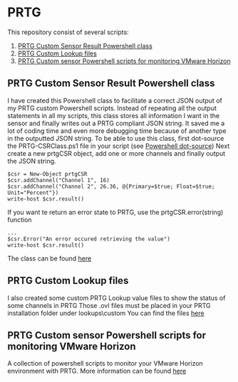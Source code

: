 # PRTG
This repository consist of several scripts: 
1. [PRTG Custom Sensor Result Powershell class](#PRTG-Custom-Sensor-Result-Powershell-class)
2. [PRTG Custom Lookup files](#prtg-custom-lookup-files)
3. [PRTG Custom sensor Powershell scripts for monitoring VMware Horizon](#prtg-custom-sensor-powershell-scripts-for-monitoring-vmware-horizon)
## PRTG Custom Sensor Result Powershell class
I have created this Powershell class to facilitate a correct JSON output of my PRTG custom Powershell scripts. Instead of repeating all the output statements in all my scripts, this class stores all information I want in the sensor and finally writes out a PRTG compliant JSON string. It saved me a lot of coding time and even more debugging time because of another type in the outputted JSON string. 
To be able to use this class, first dot-source the PRTG-CSRClass.ps1 file in your script (see [Powershell dot-source](https://docs.microsoft.com/en-us/powershell/module/microsoft.powershell.core/about/about_operators?view=powershell-7#dot-sourcing-operator-))
Next create a new prtgCSR object, add one or more channels and finally output the JSON string.
```
$csr = New-Object prtgCSR
$csr.addChannel("Channel 1", 16)
$csr.addChannel("Channel 2", 26.36, @{Primary=$true; Float=$true; Unit="Percent"})
write-host $csr.result()
```
If you want te return an error state to PRTG, use the prtgCSR.error(string) function
```
...
$csr.Error("An error occured retrieving the value")
write-host $csr.result()
```
The class can be found [here](PRTG-CSR/)
## PRTG Custom Lookup files
I also created some custom PRTG Lookup value files to show the status of some channels in PRTG
Those .ovl files must be placed in your PRTG installation folder under lookups\custom
You can find the files [here](PRTG-Lookups/)
## PRTG Custom sensor Powershell scripts for monitoring VMware Horizon
A collection of powershell scripts to monitor your VMware Horizon environment with PRTG. 
More information can be found [here](PRTG-Horizon/README.md)
